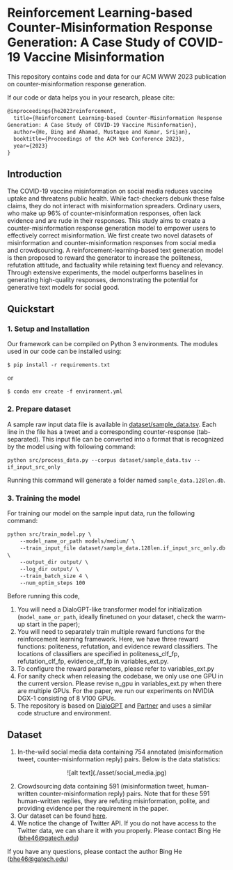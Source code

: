 # Reinforcement Learning-based Counter-Misinformation Response Generation: A Case Study of COVID-19 Vaccine Misinformation
This repository contains code and data for our ACM WWW 2023 publication on counter-misinformation response generation. 

If our code or data helps you in your research, please cite:

```
@inproceedings{he2023reinforcement,
  title={Reinforcement Learning-based Counter-Misinformation Response Generation: A Case Study of COVID-19 Vaccine Misinformation},
  author={He, Bing and Ahamad, Mustaque and Kumar, Srijan},
  booktitle={Proceedings of the ACM Web Conference 2023},
  year={2023}
}
```

## Introduction

The COVID-19 vaccine misinformation on social media reduces vaccine uptake and threatens public health. While fact-checkers debunk these false claims, they do not interact with misinformation spreaders. Ordinary users, who make up 96% of counter-misinformation responses, often lack evidence and are rude in their responses. This study aims to create a counter-misinformation response generation model to empower users to effectively correct misinformation. We first create two novel datasets of misinformation and counter-misinformation responses from social media and crowdsourcing. A reinforcement-learning-based text generation model is then proposed to reward the generator to increase the politeness, refutation attitude, and factuality while retaining text fluency and relevancy. Through extensive experiments, the model outperforms baselines in generating high-quality responses, demonstrating the potential for generative text models for social good.


## Quickstart

### 1. Setup and Installation

Our framework can be compiled on Python 3 environments. The modules used in our code can be installed using:
```
$ pip install -r requirements.txt
```

or 

```
$ conda env create -f environment.yml
```


### 2. Prepare dataset

A sample raw input data file is available in [dataset/sample_data.tsv](dataset/sample_data.tsv). Each line in the file has a tweet and a corresponding counter-response (tab-separated). This input file can be converted into a format that is recognized by the model using with following command:
```
python src/process_data.py --corpus dataset/sample_data.tsv --if_input_src_only
```

Running this command will generate a folder named `sample_data.128len.db`.

### 3. Training the model
For training our model on the sample input data, run the following command:

```
python src/train_model.py \
	--model_name_or_path models/medium/ \
	--train_input_file dataset/sample_data.128len.if_input_src_only.db \
	--output_dir output/ \
	--log_dir output/ \
	--train_batch_size 4 \
	--num_optim_steps 100
```
Before running this code, 
1. You will need a DialoGPT-like transformer model for initialization (`model_name_or_path`, ideally finetuned on your dataset, check the warm-up start in the paper);
2. You will need to separately train multiple reward functions for the reinforcement learning framework. Here, we have three reward functions: politeness, refutation, and evidence reward classifiers. The locations of classifiers are specified in politeness_clf_fp, refutation_clf_fp, evidence_clf_fp in variables_ext.py.
3. To configure the reward parameters, please refer to variables_ext.py
4. For sanity check when releasing the codebase, we only use one GPU in the current version. Please revise n_gpu in variables_ext.py when there are multiple GPUs. For the paper, we run our experiments on NVIDIA DGX-1 consisting of 8 V100 GPUs.
5. The repository is based on [DialoGPT](https://github.com/microsoft/DialoGPT) and [Partner](https://github.com/behavioral-data/PARTNER) and uses a similar code structure and environment.

## Dataset

1. In-the-wild social media data containing 754 annotated (misinformation tweet, counter-misinformation reply) pairs. Below is the data statistics:

<center>
![alt text](./asset/social_media.jpg)
</center>

2. Crowdsourcing data containing 591 (misinformation tweet, human-written counter-misinformation reply) pairs. Note that for these 591 human-written replies, they are refuting misinformation, polite, and providing evidence per the requirement in the paper.
3. Our dataset can be found [here](https://www.dropbox.com/sh/5u2mdo53tgh3vrh/AADfYHqhQbt0A2gUciT583E0a?dl=0).
4. We notice the change of Twitter API. If you do not have access to the Twitter data, we can share it with you properly. Please contact Bing He (bhe46@gatech.edu)

If you have any questions, please contact the author Bing He (bhe46@gatech.edu)

